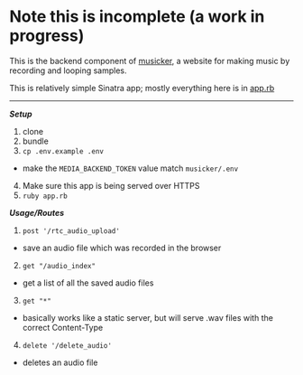 # Note this is incomplete (a work in progress)

This is the backend component of [musicker](http://github.com/maxpleaner/musicker), a website for making music by recording and looping samples.

This is relatively simple Sinatra app; mostly everything here is in [app.rb](./app.rb)

---

**_Setup_**

1. clone
2. bundle
3. `cp .env.example .env`
  - make the `MEDIA_BACKEND_TOKEN` value match `musicker/.env`
4. Make sure this app is being served over HTTPS
5. `ruby app.rb`

**_Usage/Routes_**

1. `post '/rtc_audio_upload'`
  - save an audio file which was recorded in the browser

2. `get "/audio_index"`
  - get a list of all the saved audio files

3. `get "*"`
  - basically works like a static server, but will serve .wav files with the correct Content-Type

4. `delete '/delete_audio'`
  - deletes an audio file



